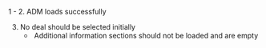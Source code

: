 1 - 2. ADM loads successfully

3. No deal should be selected initially
    *    Additional information sections should not be loaded and are empty